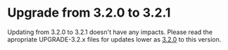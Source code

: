 # Upgrade from 3.2.0 to 3.2.1

Updating from 3.2.0 to 3.2.1 doesn't have any impacts. Please read the apropriate UPGRADE-3.2.x files for updates lower as [3.2.0](UPGRADE-3.2.0.md) to this version.